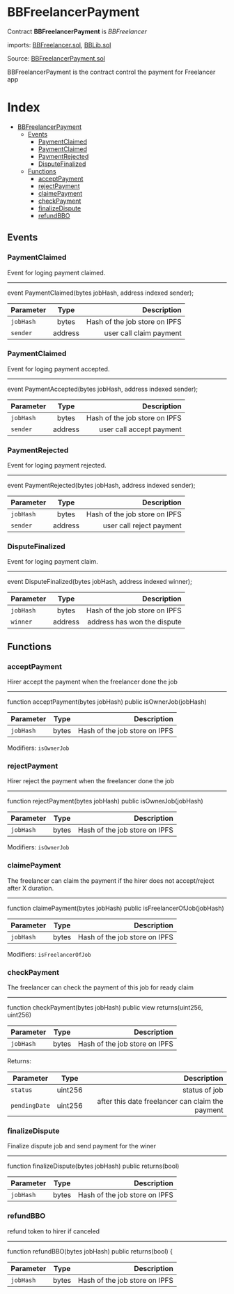 # BBFreelancerPayment

Contract **BBFreelancerPayment** is *BBFreelancer* 

imports: [BBFreelancer.sol](../../src/contracts/BBFreelancer.sol), [BBLib.sol](../../src/contracts/BBLib.sol)

Source: [BBFreelancerPayment.sol](../../src/contracts/BBFreelancerPayment.sol)

BBFreelancerPayment is the contract control the payment for Freelancer app

Index
=================

   * [BBFreelancerPayment](#bbfreelancerpayment)
      * [Events](#events)
         * [PaymentClaimed](#paymentclaimed)
         * [PaymentClaimed](#paymentclaimed-1)
         * [PaymentRejected](#paymentrejected)
         * [DisputeFinalized](#disputefinalized)
      * [Functions](#functions)
         * [acceptPayment](#acceptpayment)
         * [rejectPayment](#rejectpayment)
         * [claimePayment](#claimepayment)
         * [checkPayment](#checkpayment)
         * [finalizeDispute](#finalizedispute)
         * [refundBBO](#refundbbo)

## Events

### PaymentClaimed
Event for loging payment claimed.

---
event PaymentClaimed(bytes jobHash, address indexed sender);

| Parameter     | Type          | Description                 |
| ------------- |:-------------:| ---------------------------:|
| `jobHash`       | bytes       |  Hash of the job store on IPFS  |
| `sender`       | address       |  user call claim payment  |

### PaymentClaimed
Event for loging payment accepted.

---
event PaymentAccepted(bytes jobHash, address indexed sender);

| Parameter     | Type          | Description                 |
| ------------- |:-------------:| ---------------------------:|
| `jobHash`       | bytes       |  Hash of the job store on IPFS  |
| `sender`       | address       |  user call accept payment  |



### PaymentRejected
Event for loging payment rejected.

---
event PaymentRejected(bytes jobHash, address indexed sender);

| Parameter     | Type          | Description                 |
| ------------- |:-------------:| ---------------------------:|
| `jobHash`       | bytes       |  Hash of the job store on IPFS  |
| `sender`       | address       |  user call reject payment  |



### DisputeFinalized
Event for loging payment claim.

---
event DisputeFinalized(bytes jobHash, address indexed winner);

| Parameter     | Type          | Description                 |
| ------------- |:-------------:| ---------------------------:|
| `jobHash`       | bytes       |  Hash of the job store on IPFS  |
| `winner`       | address       | address has won the dispute  |

## Functions

### acceptPayment
Hirer accept the payment when the freelancer done the job

---
function acceptPayment(bytes jobHash)  public 
  isOwnerJob(jobHash)

| Parameter     | Type          | Description                 |
| ------------- |:-------------:| ---------------------------:|
| `jobHash`       | bytes       |  Hash of the job store on IPFS  |

Modifiers: `isOwnerJob`

### rejectPayment
Hirer reject the payment when the freelancer done the job

---
function rejectPayment(bytes jobHash) public 
  isOwnerJob(jobHash)

| Parameter     | Type          | Description                 |
| ------------- |:-------------:| ---------------------------:|
| `jobHash`       | bytes       |  Hash of the job store on IPFS  |

Modifiers: `isOwnerJob`

### claimePayment
The freelancer can claim the payment if the hirer does not accept/reject after X duration.

---
function claimePayment(bytes jobHash) public isFreelancerOfJob(jobHash)

| Parameter     | Type          | Description                 |
| ------------- |:-------------:| ---------------------------:|
| `jobHash`       | bytes       |  Hash of the job store on IPFS  |

Modifiers: `isFreelancerOfJob`


### checkPayment
The freelancer can check the payment of this job for ready claim

---
function checkPayment(bytes jobHash) public view returns(uint256, uint256)

| Parameter     | Type          | Description                 |
| ------------- |:-------------:| ---------------------------:|
| `jobHash`       | bytes       |  Hash of the job store on IPFS  |

Returns:

| Parameter     | Type          | Description                 |
| ------------- |:-------------:| ---------------------------:|
| `status`       | uint256       |  status of job |
| `pendingDate`       | uint256       |  after this date freelancer can claim the payment |

### finalizeDispute
Finalize dispute job and send payment for the winer

---
 function finalizeDispute(bytes jobHash)  public returns(bool) 

| Parameter     | Type          | Description                 |
| ------------- |:-------------:| ---------------------------:|
| `jobHash`       | bytes       |  Hash of the job store on IPFS  |


### refundBBO
refund token to hirer if canceled

---
function refundBBO(bytes jobHash) public  returns(bool) {

| Parameter     | Type          | Description                 |
| ------------- |:-------------:| ---------------------------:|
| `jobHash`       | bytes       |  Hash of the job store on IPFS  |



